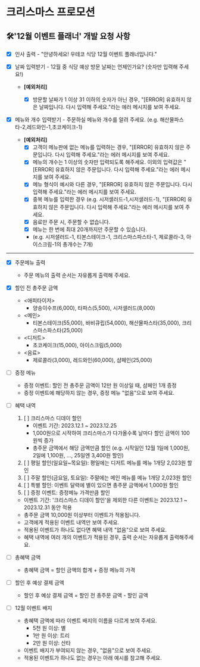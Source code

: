 # 크리스마스 프로모션

## 🛠'12월 이벤트 플래너' 개발 요청 사항

- [x] 인사 출력 - "안녕하세요! 우테코 식당 12월 이벤트 플래너입니다."


- [x] 날짜 입력받기 - 12월 중 식당 예상 방문 날짜는 언제인가요? (숫자만 입력해 주세요!)
    
  - **[예외처리]**
      - [x] 방문할 날짜가 1 이상 31 이하의 숫자가 아닌 경우, "[ERROR] 유효하지 않은 날짜입니다. 다시 입력해 주세요."라는 에러 메시지를 보여 주세요.


- [x] 메뉴와 개수 입력받기 - 주문하실 메뉴와 개수를 알려 주세요. (e.g. 해산물파스타-2,레드와인-1,초코케이크-1)
  - **[예외처리]**
    - [x] 고객이 메뉴판에 없는 메뉴를 입력하는 경우, "[ERROR] 유효하지 않은 주문입니다. 다시 입력해 주세요."라는 에러 메시지를 보여 주세요.
    - [x] 메뉴의 개수는 1 이상의 숫자만 입력되도록 해주세요. 이외의 입력값은 "[ERROR] 유효하지 않은 주문입니다. 다시 입력해 주세요."라는 에러 메시지를 보여 주세요.
    - [x] 메뉴 형식이 예시와 다른 경우, "[ERROR] 유효하지 않은 주문입니다. 다시 입력해 주세요."라는 에러 메시지를 보여 주세요.
    - [x] 중복 메뉴를 입력한 경우 (e.g. 시저샐러드-1,시저샐러드-1), "[ERROR] 유효하지 않은 주문입니다. 다시 입력해 주세요."라는 에러 메시지를 보여 주세요.
    - [x] 음료만 주문 시, 주문할 수 없습니다.
    - [x] 메뉴는 한 번에 최대 20개까지만 주문할 수 있습니다.
    - (e.g. 시저샐러드-1, 티본스테이크-1, 크리스마스파스타-1, 제로콜라-3, 아이스크림-1의 총개수는 7개)


*********

- [x] 주문메뉴 출력
    - 주문 메뉴의 출력 순서는 자유롭게 출력해 주세요.


- [x] 할인 전 총주문 금액
    - <애피타이저>
        - 양송이수프(6,000), 타파스(5,500), 시저샐러드(8,000)
    - <메인>
        - 티본스테이크(55,000), 바비큐립(54,000), 해산물파스타(35,000), 크리스마스파스타(25,000)
    - <디저트>
        - 초코케이크(15,000), 아이스크림(5,000)
    - <음료>
        - 제로콜라(3,000), 레드와인(60,000), 샴페인(25,000)


- [ ] 증정 메뉴
    - 증정 이벤트: 할인 전 총주문 금액이 12만 원 이상일 때, 샴페인 1개 증정
    - 증정 이벤트에 해당하지 않는 경우, 증정 메뉴 "없음"으로 보여 주세요.


- [ ] 혜택 내역
    1. [ ] 크리스마스 디데이 할인
        - 이벤트 기간: 2023.12.1 ~ 2023.12.25
        - 1,000원으로 시작하여 크리스마스가 다가올수록 날마다 할인 금액이 100원씩 증가
        - 총주문 금액에서 해당 금액만큼 할인
          (e.g. 시작일인 12월 1일에 1,000원, 2일에 1,100원, ..., 25일엔 3,400원 할인)
    2. [ ] 평일 할인(일요일~목요일): 평일에는 디저트 메뉴를 메뉴 1개당 2,023원 할인
    3. [ ] 주말 할인(금요일, 토요일): 주말에는 메인 메뉴를 메뉴 1개당 2,023원 할인
    4. [ ] 특별 할인: 이벤트 달력에 별이 있으면 총주문 금액에서 1,000원 할인
    5. [ ] 증정 이벤트: 증정메뉴 가격만큼 할인

    - 이벤트 기간: '크리스마스 디데이 할인'을 제외한 다른 이벤트는 2023.12.1 ~ 2023.12.31 동안 적용 
    - 총주문 금액 10,000원 이상부터 이벤트가 적용됩니다.
    - 고객에게 적용된 이벤트 내역만 보여 주세요.
    - 적용된 이벤트가 하나도 없다면 혜택 내역 "없음"으로 보여 주세요.
    - 혜택 내역에 여러 개의 이벤트가 적용된 경우, 출력 순서는 자유롭게 출력해주세요.


- [ ] 총혜택 금액
    - 총혜택 금액 = 할인 금액의 합계 + 증정 메뉴의 가격


- [ ] 할인 후 예상 결제 금액
    - 할인 후 예상 결제 금액 = 할인 전 총주문 금액 - 할인 금액


- [ ] 12월 이벤트 배지
    - 총혜택 금액에 따라 이벤트 배지의 이름을 다르게 보여 주세요.
        - 5천 원 이상: 별
        - 1만 원 이상: 트리
        - 2만 원 이상: 산타
    - 이벤트 배지가 부여되지 않는 경우, "없음"으로 보여 주세요.
    - 적용된 이벤트가 하나도 없는 경우는 아래 예시를 참고해 주세요.